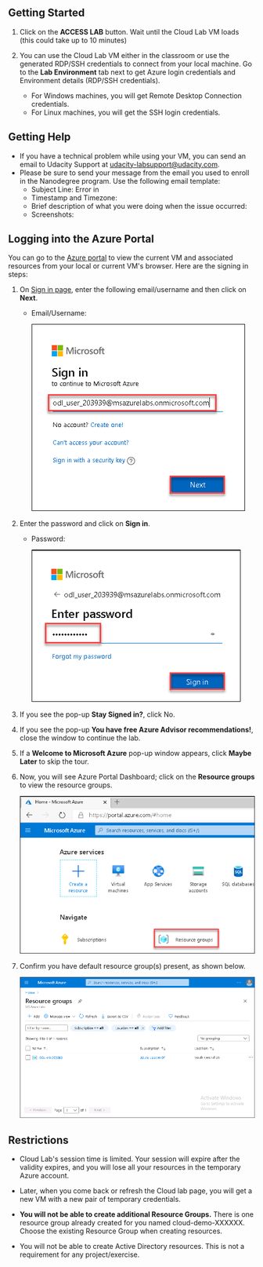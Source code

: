 ## Getting Started
1. Click on the **ACCESS LAB** button. Wait until the Cloud Lab VM loads (this could take up to 10 minutes) 


2. You can use the Cloud Lab VM either in the classroom or use the generated RDP/SSH credentials to connect from your local machine. Go to the **Lab Environment** tab next to get Azure login credentials and Environment details (RDP/SSH credentials). 
     - For Windows machines, you will get Remote Desktop Connection credentials. 
     - For Linux machines, you will get the SSH login credentials.   
 

## Getting Help
- If you have a technical problem while using your VM, you can send an email to Udacity Support at [udacity-labsupport@udacity.com](mailto:udacity-labsupport@udacity.com). 
- Please be sure to send your message from the email you used to enroll in the Nanodegree program. Use the following email template:   
     - Subject Line: Error in <Lab name>
     - Timestamp and Timezone:
     - Brief description of what you were doing when the issue occurred: 
     - Screenshots:

   

## Logging into the Azure Portal
You can go to the [Azure portal](https://portal.azure.com) to view the current VM and associated resources from your local or current VM's browser.  Here are the signing in steps:
   
1. On [Sign in page](https://azure.microsoft.com/en-in/account/), enter the following email/username and then click on **Next**. 
   * Email/Username: <inject key="AzureAdUserEmail"></inject>
   
     ![](images/21.png "usr name")
     
2. Enter the password and click on **Sign in**.
   * Password: <inject key="AzureAdUserPassword"></inject>
   
     ![](images/22.png "signin")
     
3. If you see the pop-up **Stay Signed in?**, click No. 

4. If you see the pop-up **You have free Azure Advisor recommendations!**, close the window to continue the lab.

5. If a **Welcome to Microsoft Azure** pop-up window appears, click **Maybe Later** to skip the tour.
   
6. Now, you will see Azure Portal Dashboard; click on the **Resource groups** to view the resource groups.

   ![](images/23.png "azure portal")
   
7. Confirm you have default resource group(s) present, as shown below.

   ![](images/24.png "default RG")
  

     
## Restrictions 
- Cloud Lab's session time is limited. Your session will expire after the validity expires, and you will lose all your resources in the temporary Azure account. 


- Later, when you come back or refresh the Cloud lab page, you will get a new VM with a new pair of temporary credentials. 


- **You will not be able to create additional Resource Groups.**  There is one resource group already created for you named cloud-demo-XXXXXX.  Choose the existing Resource Group when creating resources.  


- You will not be able to create Active Directory resources. This is not a requirement for any project/exercise.
